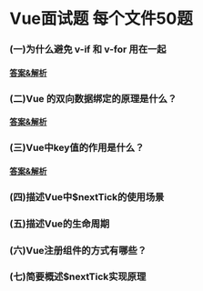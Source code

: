 # Vue面试题 每个文件50题

### (一)为什么避免 v-if 和 v-for 用在一起

#### [答案&解析](https://github.com/QMcoder/QM-FE-Interview/issues/10)

### (二)Vue 的双向数据绑定的原理是什么？

#### [答案&解析](https://github.com/QMcoder/QM-FE-Interview/issues/17)

### (三)Vue中key值的作用是什么？

#### [答案&解析](https://github.com/QMcoder/QM-FE-Interview/issues/24)

### (四)描述Vue中$nextTick的使用场景

### (五)描述Vue的生命周期

### (六)Vue注册组件的方式有哪些？

### (七)简要概述$nextTick实现原理